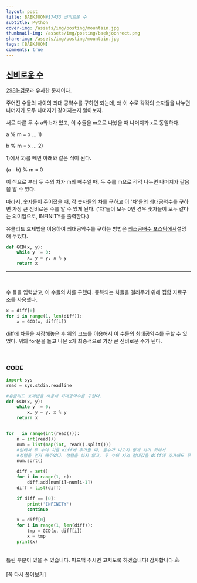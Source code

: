 ```yaml
---
layout: post
title: BAEKJOON#17433 신비로운 수
subtitle: Python
cover-img: /assets/img/posting/mountain.jpg
thumbnail-img: /assets/img/posting/baekjoonrect.png
share-img: /assets/img/posting/mountain.jpg
tags: [BAEKJOON]
comments: true
---
```


## [신비로운 수](https://www.acmicpc.net/problem/17433)

[2981-검문](https://youseop.github.io/2020-10-12-BAEKJOON-2981-%EA%B2%80%EB%AC%B8/)과 유사한 문제이다.

주어진 수들의 차이의 최대 공약수를 구하면 되는데, 왜 이 수로 각각의 숫자들을 나누면 나머지가 모두 나머지가 같아지는지 알아보자.

서로 다른 두 수 a와 b가 있고, 이 수들을 m으로 나눴을 때 나머지가 x로 동일하다.

a % m = x ... 1)

b % m = x ... 2)

1)에서 2)를 빼면 아래와 같은 식이 된다.

(a - b) % m = 0

이 식으로 부터 두 수의 차가 m의 배수일 때, 두 수를 m으로 각각 나누면 나머지가 같음을 알 수 있다.

따라서, 숫자들이 주어졌을 때, 각 숫자들의 차를 구하고 이 '차'들의 최대공약수를 구하면 가장 큰 신비로운 수를 알 수 있게 된다.
('차'들이 모두 0인 경우 숫자들이 모두 같다는 의미임으로, INFINITY를 출력한다.)

유클리드 호제법을 이용하여 최대공약수를 구하는 방법은 [최소공배수 포스팅에서](https://youseop.github.io/2020-10-07-BAEKJOON-1934-%EC%B5%9C%EC%86%8C%EA%B3%B5%EB%B0%B0%EC%88%98/)설명해 두었다.

```python
def GCD(x, y):
    while y != 0:
        x, y = y, x % y
    return x
```

---

<br>

수 들을 입력받고, 이 수들의 차를 구했다.
중복되는 차들을 걸러주기 위해 집합 자료구조를 사용했다.

```python
x = diff[0]
for i in range(1, len(diff)):
    x = GCD(x, diff[i])
```

diff에 차들을 저장해놓은 후 위의 코드를 이용해서 이 수들의 최대공약수를 구할 수 있었다. 위의 for문을 돌고 나온 x가 최종적으로 가장 큰 신비로운 수가 된다.

<br>

### CODE

```python
import sys
read = sys.stdin.readline

#유클리드 호제법을 사용해 최대공약수를 구한다.
def GCD(x, y):
    while y != 0:
        x, y = y, x % y
    return x


for _ in range(int(read())):
    n = int(read())
    num = list(map(int, read().split()))
    #밑에서 두 수의 차를 diff에 추가할 때, 음수가 나오지 않게 하기 위해서
    #정렬을 먼저 해주었다. 정렬을 하지 않고, 두 수의 차의 절대값을 diff에 추가해도 무방하다.
    num.sort()

    diff = set()
    for i in range(1, n):
        diff.add(num[i]-num[i-1])
    diff = list(diff)

    if diff == [0]:
        print('INFINITY')
        continue

    x = diff[0]
    for i in range(1, len(diff)):
        tmp = GCD(x, diff[i])
        x = tmp
    print(x)
```

<br>
틀린 부분이 있을 수 있습니다. 피드백 주시면 고치도록 하겠습니다!
감사합니다.👍

[꼭 다시 풀어보기]
<br>
<br>
